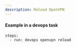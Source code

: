 ```yaml
---
description: Reload OpenVPN
---
```


#### Example in a devops task

    steps:
      - run: devops openvpn reload

